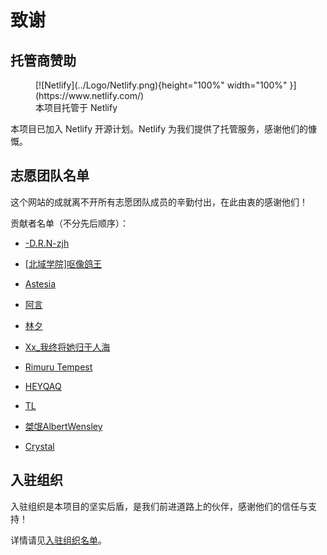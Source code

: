 # 致谢

## 托管商赞助

<figure markdown>
  [![Netlify](../Logo/Netlify.png){height="100%" width="100%" }](https://www.netlify.com/)
  <figcaption>本项目托管于 Netlify</figcaption>
</figure>

本项目已加入 Netlify 开源计划。Netlify 为我们提供了托管服务，感谢他们的慷慨。

## 志愿团队名单

这个网站的成就离不开所有志愿团队成员的辛勤付出，在此由衷的感谢他们！

贡献者名单（不分先后顺序）：

- [-D.R.N-zjh](https://steamcommunity.com/profiles/76561198847227244)

- [[北域学院]呕像鸽王](https://steamcommunity.com/profiles/76561199255759727)

- [Astesia](https://steamcommunity.com/profiles/76561199119948140)

- [阿言](https://steamcommunity.com/profiles/76561199086078223)

- [林夕](https://steamcommunity.com/profiles/76561198418714701/)

- [Xx_我终将她归于人海](https://steamcommunity.com/profiles/76561198978767329)

- [Rimuru Tempest](https://steamcommunity.com/profiles/76561198957342664)

- [HEYQAQ](https://steamcommunity.com/profiles/76561198844469021)

- [TL](https://steamcommunity.com/profiles/76561199251306583)

- [桀氓AlbertWensley](https://steamcommunity.com/profiles/76561198868697161)
- [Crystal](https://steamcommunity.com/profiles/76561198324014856/)

## 入驻组织

入驻组织是本项目的坚实后盾，是我们前进道路上的伙伴，感谢他们的信任与支持！

详情请见[入驻组织名单](../Union/)。